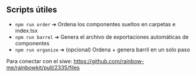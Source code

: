 ## Scripts útiles

- `npm run order` ➔ Ordena los componentes sueltos en carpetas e index.tsx
- `npm run barrel` ➔ Genera el archivo de exportaciones automáticas de componentes
- `npm run organize` ➔ (opcional) Ordena + genera barril en un solo paso

Para conectar con el siwe:
https://github.com/rainbow-me/rainbowkit/pull/2335/files
